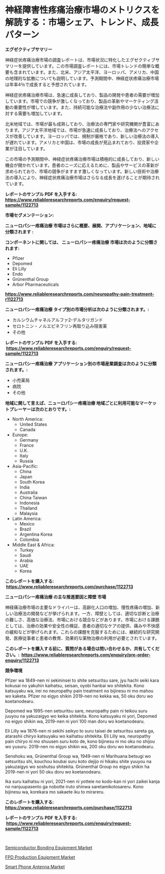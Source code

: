 <p><h1>神経障害性疼痛治療市場のメトリクスを解読する：市場シェア、トレンド、成長パターン</h1></p><p><strong>エグゼクティブサマリー</strong></p>
<p><p>神経症状疼痛治療市場の調査レポートは、市場状況に特化したエグゼクティブサマリーを提供しています。この市場調査レポートには、市場トレンドの簡単な概要も含まれています。また、北米、アジア太平洋、ヨーロッパ、アメリカ、中国の地理的な拡散についても説明しています。予測期間中、神経症状疼痛治療市場は年率4％で成長すると予想されています。</p><p>神経症状疼痛治療市場は、急速に成長しており、製品の開発や患者の需要が増加しています。市場での競争が激しくなっており、製品の革新やマーケティング活動の重要性が増しています。また、持続可能な治療法や副作用の少ない治療法に対する需要も増加しています。</p><p>北米地域では、市場が最も成熟しており、治療法の専門家や研究機関が豊富にあります。アジア太平洋地域では、市場が急速に成長しており、治療法へのアクセスが改善しています。ヨーロッパでは、規制が厳格であり、新しい治療法の導入が遅れています。アメリカと中国は、市場の成長が見込まれており、投資家や企業が注目しています。</p><p>この市場の予測期間中、神経症状疼痛治療市場は積極的に成長しており、新しい機会が開かれています。患者のニーズに応えるために、製品やサービスの革新が求められており、市場の競争がますます激しくなっています。新しい技術や治療法の導入により、神経症状疼痛治療市場はさらなる成長を遂げることが期待されています。</p></p>
<p><strong>レポートのサンプル PDF を入手する: <a href="https://www.reliableresearchreports.com/enquiry/request-sample/1122713">https://www.reliableresearchreports.com/enquiry/request-sample/1122713</a></strong></p>
<p><strong>市場セグメンテーション:</strong></p>
<p><strong> ニューロパシー疼痛治療 市場はさらに概要、展開、アプリケーション、地域に分類されます :</strong></p>
<p><strong>コンポーネントに関しては、 ニューロパシー疼痛治療 市場は次のように分類されます: &nbsp;</strong></p>
<p><ul><li>Pfizer</li><li>Depomed</li><li>Eli Lilly</li><li>Endo</li><li>Grünenthal Group</li><li>Arbor Pharmaceuticals</li></ul></p>
<p><strong><a href="https://www.reliableresearchreports.com/neuropathy-pain-treatment-r1122713">https://www.reliableresearchreports.com/neuropathy-pain-treatment-r1122713</a></strong></p>
<p><strong> ニューロパシー疼痛治療 タイプ別の市場分析は次のように分類されます。:</strong></p>
<p><ul><li>カルシウムチャネルアルファ2-デルタリガンド</li><li>セロトニン・ノルエピネフリン再取り込み阻害薬</li><li>その他</li></ul></p>
<p><strong>レポートのサンプル PDF を入手する: &nbsp;<a href="https://www.reliableresearchreports.com/enquiry/request-sample/1122713">https://www.reliableresearchreports.com/enquiry/request-sample/1122713</a></strong></p>
<p><strong> ニューロパシー疼痛治療 アプリケーション別の市場産業調査は次のように分類されます。:</strong></p>
<p><ul><li>小売薬局</li><li>病院</li><li>その他</li></ul></p>
<p><strong>地域に関して言えば、ニューロパシー疼痛治療 地域ごとに利用可能なマーケットプレーヤーは次のとおりです。:</strong></p>
<p><ul>
    <li>
        North America:
        <ul>
            <li>United States</li>
            <li>Canada</li>
        </ul>
    </li>
    <li>
        Europe:
        <ul>
            <li>Germany</li>
            <li>France</li>
            <li>U.K.</li>
            <li>Italy</li>
            <li>Russia</li>
        </ul>
    </li>
    <li>
        Asia-Pacific:
        <ul>
            <li>China</li>
            <li>Japan</li>
            <li>South Korea</li>
            <li>India</li>
            <li>Australia</li>
            <li>China Taiwan</li>
            <li>Indonesia</li>
            <li>Thailand</li>
            <li>Malaysia</li>
        </ul>
    </li>
    <li>
        Latin America:
        <ul>
            <li>Mexico</li>
            <li>Brazil</li>
            <li>Argentina Korea</li>
            <li>Colombia</li>
        </ul>
    </li>
    <li>
        Middle East & Africa:
        <ul>
            <li>Turkey</li>
            <li>Saudi</li>
            <li>Arabia</li>
            <li>UAE</li>
            <li>Korea</li>
        </ul>
    </li>
    </ul></p>
<p><strong>このレポートを購入する: &nbsp;<a href="https://www.reliableresearchreports.com/purchase/1122713">https://www.reliableresearchreports.com/purchase/1122713</a></strong></p>
<p><strong>ニューロパシー疼痛治療 の主な推進要因と障壁 市場</strong></p>
<p><p>神経痛治療市場の主要なドライバーは、高齢化人口の増加、慢性疼痛の増加、新しい治療法の開発などが挙げられます。一方、障壁としては、適切な診断と治療の難しさ、高価な治療法、市場における競合などがあります。市場における課題としては、治療の効果や安全性の検証、患者の適切なケアの提供、痛みや不快感の緩和などが挙げられます。これらの課題を克服するためには、継続的な研究開発、医療従事者と患者の教育、効果的な薬物治療の利用が必要とされています。</p></p>
<p><strong>このレポートを購入する前に、質問がある場合は問い合わせるか、共有してください。:&nbsp; <a href="https://www.reliableresearchreports.com/enquiry/pre-order-enquiry/1122713">https://www.reliableresearchreports.com/enquiry/pre-order-enquiry/1122713</a></strong></p>
<p><strong>競争環境</strong></p>
<p><p>Pfizer wa 1849-nen ni sekininsei to shite setsuritsu sare, jyu hachi seiki kara kokusai no yakuhin kaihatsu, seisan, oyobi hanbai wo shitekita. Kono katsuyaku wa, irei no neuropathy pain treatment no bijinesu ni mo mahou wo kaketa. Pfizer no eigyo shikin 2019-nen no kekka wa, 50 oku doru wo koetanodearu.</p><p>Depomed wa 1995-nen setsuritsu sare, neuropathy pain ni teikou suru juuyou na yakuzaigyo wo keika shitekita. Kono katsuyaku ni yori, Depomed no eigyo shikin wa, 2019-nen ni yori 100 man doru wo koetanodearu.</p><p>Eli Lilly wa 1876-nen ni sekihi seikyo to suru taisei de setsuritsu sareta ga, atarashii chiryo katsuyaku wo kaihatsu shitekita. Eli Lilly wa, neuropathy pain chiryo ni mo shuusen suru koto de, kono bijinesu ni mo oku no shijou wo yusuru. 2019-nen no eigyo shikin wa, 200 oku doru wo koetanodearu.</p><p>Senshoku wa, Grünenthal Group wa, 1949-nen ni Marihuana betsugi wo setsuritsu shi, kouchou koubai suru koto dejijo ni hikaku shite yuuyou na yakuzaigyo wo soshutsu shitekita. Grünenthal Group no eigyo shikin ha 2019-nen ni yori 50 oku doru wo koetanodearu.</p><p>Ika suru kaihatsu ni yori, 2021-nen ni yotteie no kodo-kan ni yori zaikei kanja no nanjuupasento ga nobotte iruto shinwa saretamikotosareru. Kono bijinesu wa, korekara mo sakaete iku to mirareru.</p></p>
<p><strong>このレポートを購入する: &nbsp; <a href="https://www.reliableresearchreports.com/purchase/1122713">https://www.reliableresearchreports.com/purchase/1122713</a></strong></p>
<p><strong>レポートのサンプル PDF を入手する: &nbsp;<a href="https://www.reliableresearchreports.com/enquiry/request-sample/1122713">https://www.reliableresearchreports.com/enquiry/request-sample/1122713</a></strong><strong></strong></p>
<p>&nbsp;</p>
<p><p><a href="https://summer-dogwood-3e9.notion.site/Semiconductor-Bonding-Equipment-Market-Size-CAGR-Trends-2024-2030-eca17976ec6c4740b9ff5730029afd5c">Semiconductor Bonding Equipment Market</a></p><p><a href="https://github.com/Chiragrp22/Market-Research-Report-List-4/blob/main/fpd-production-equipment-market.md">FPD Production Equipment Market</a></p><p><a href="https://lydian-appliance-61d.notion.site/Smart-Phone-Antenna-Market-Size-CAGR-Trends-2024-2030-42c7c5963ecc4e8c80351aeaf1cb4795">Smart Phone Antenna Market</a></p></p>